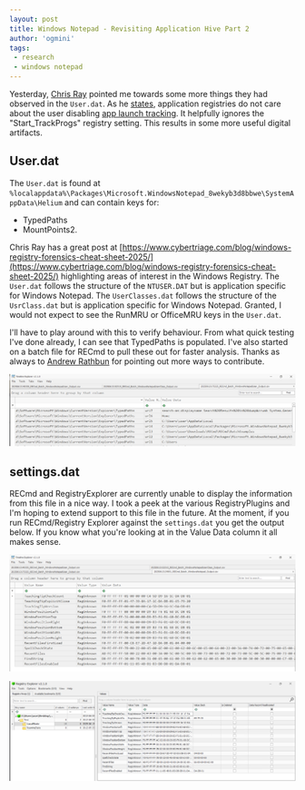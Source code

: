```yaml
---
layout: post
title: Windows Notepad - Revisiting Application Hive Part 2
author: 'ogmini'
tags:
 - research
 - windows notepad 
---
```


Yesterday, [Chris Ray](https://www.linkedin.com/in/chris-ray-88175a21/) pointed me towards some more things they had observed in the `User.dat`. As he [states](https://www.linkedin.com/feed/update/urn:li:activity:7339071510768214016?commentUrn=urn%3Ali%3Acomment%3A%28activity%3A7339071510768214016%2C7339115765557542912%29&dashCommentUrn=urn%3Ali%3Afsd_comment%3A%287339115765557542912%2Curn%3Ali%3Aactivity%3A7339071510768214016%29), application registries do not care about the user disabling [app launch tracking](https://www.elevenforum.com/t/enable-or-disable-app-launch-tracking-in-windows-11.3727/). It helpfully ignores the "Start_TrackProgs" registry setting. This results in some more useful digital artifacts.  

## User.dat 

The `User.dat` is found at `%localappdata%\Packages\Microsoft.WindowsNotepad_8wekyb3d8bbwe\SystemAppData\Helium` and can contain keys for:

- TypedPaths 
- MountPoints2. 

Chris Ray has a great post at [https://www.cybertriage.com/blog/windows-registry-forensics-cheat-sheet-2025/](https://www.cybertriage.com/blog/windows-registry-forensics-cheat-sheet-2025/) highlighting areas of interest in the Windows Registry. The `User.dat` follows the structure of the `NTUSER.DAT` but is application specific for Windows Notepad. The `UserClasses.dat` follows the structure of the `UsrClass.dat` but is application specific for Windows Notepad. Granted, I would not expect to see the RunMRU or OfficeMRU keys in the `User.dat`. 

I'll have to play around with this to verify behaviour. From what quick testing I've done already, I can see that TypedPaths is populated. I've also started on a batch file for RECmd to pull these out for faster analysis. Thanks as always to [Andrew Rathbun](https://www.linkedin.com/in/andrewrathbun) for pointing out more ways to contribute.  

![TypedPaths](/images/windowsnotepad/typedpaths.png)

## settings.dat

RECmd and RegistryExplorer are currently unable to display the information from this file in a nice way. I took a peek at the various RegistryPlugins and I'm hoping to extend support to this file in the future. At the moment, if you run RECmd/Registry Explorer against the `settings.dat` you get the output below. If you know what you're looking at in the Value Data column it all makes sense.

![RECmd](/images/windowsnotepad/futureregistryplugin.png)

![Registry Explorer](/images/windowsnotepad/futureregistryplugin2.png)